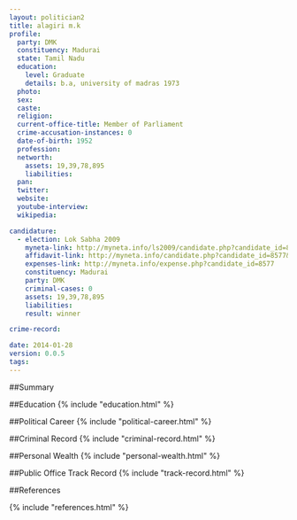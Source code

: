 ```yaml
---
layout: politician2
title: alagiri m.k
profile: 
  party: DMK
  constituency: Madurai
  state: Tamil Nadu
  education: 
    level: Graduate
    details: b.a, university of madras 1973
  photo: 
  sex: 
  caste: 
  religion: 
  current-office-title: Member of Parliament
  crime-accusation-instances: 0
  date-of-birth: 1952
  profession: 
  networth: 
    assets: 19,39,78,895
    liabilities: 
  pan: 
  twitter: 
  website: 
  youtube-interview: 
  wikipedia: 

candidature: 
  - election: Lok Sabha 2009
    myneta-link: http://myneta.info/ls2009/candidate.php?candidate_id=8577
    affidavit-link: http://myneta.info/candidate.php?candidate_id=8577&scan=original
    expenses-link: http://myneta.info/expense.php?candidate_id=8577
    constituency: Madurai 
    party: DMK
    criminal-cases: 0
    assets: 19,39,78,895
    liabilities: 
    result: winner 

crime-record: 

date: 2014-01-28
version: 0.0.5
tags: 
---
```

##Summary


##Education
{% include "education.html" %}


##Political Career
{% include "political-career.html" %}


##Criminal Record
{% include "criminal-record.html" %}


##Personal Wealth
{% include "personal-wealth.html" %}


##Public Office Track Record
{% include "track-record.html" %}


##References


{% include "references.html" %}